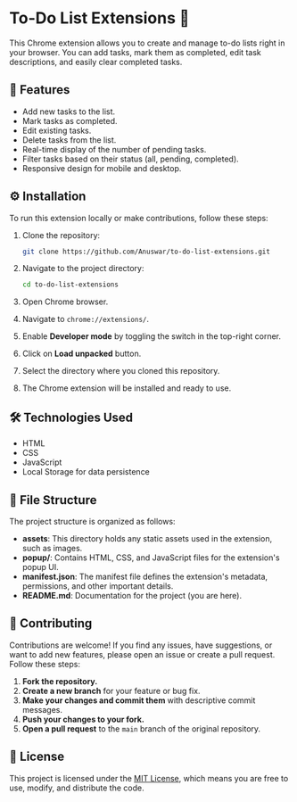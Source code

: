 # To-Do List Extensions 📝

This Chrome extension allows you to create and manage to-do lists right in your browser. You can add tasks, mark them as completed, edit task descriptions, and easily clear completed tasks.

## 🌟 Features

- Add new tasks to the list.
- Mark tasks as completed.
- Edit existing tasks.
- Delete tasks from the list.
- Real-time display of the number of pending tasks.
- Filter tasks based on their status (all, pending, completed).
- Responsive design for mobile and desktop.

## ⚙️ Installation

To run this extension locally or make contributions, follow these steps:

1. Clone the repository:

   ```bash
   git clone https://github.com/Anuswar/to-do-list-extensions.git
   ```

2. Navigate to the project directory:

   ```bash
   cd to-do-list-extensions
   ```

3. Open Chrome browser.
4. Navigate to `chrome://extensions/`.
5. Enable **Developer mode** by toggling the switch in the top-right corner.
6. Click on **Load unpacked** button.
7. Select the directory where you cloned this repository.
8. The Chrome extension will be installed and ready to use.

## 🛠️ Technologies Used

- HTML
- CSS
- JavaScript
- Local Storage for data persistence

## 📂 File Structure

The project structure is organized as follows:

- **assets**: This directory holds any static assets used in the extension, such as images.
- **popup/**: Contains HTML, CSS, and JavaScript files for the extension's popup UI.
- **manifest.json**: The manifest file defines the extension's metadata, permissions, and other important details.
- **README.md**: Documentation for the project (you are here).

## 🤝 Contributing

Contributions are welcome! If you find any issues, have suggestions, or want to add new features, please open an issue or create a pull request. Follow these steps:

1. **Fork the repository.**
2. **Create a new branch** for your feature or bug fix.
3. **Make your changes and commit them** with descriptive commit messages.
4. **Push your changes to your fork.**
5. **Open a pull request** to the `main` branch of the original repository.

## 📄 License

This project is licensed under the [MIT License](LICENSE.md), which means you are free to use, modify, and distribute the code.

